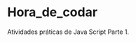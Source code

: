 # Hora_de_codar
Atividades práticas de Java Script
Parte 1. 



<!DOCTYPE html>
<html lang="en">
<head>
    <meta charset="UTF-8">
    <meta http-equiv="X-UA-Compatible" content="IE=edge">
    <meta name="viewport" content="width=device-width, initial-scale=1.0">
    <title>Hora de codar</title>

<script>

//exercício 1
     var nome_do_carro = "Fusca";

     alert (nome_do_carro);


//exercício 2
    var nome_do_usuário = prompt ("Qual é o seu nome?");
    alert ("Olá," + nome_do_usuário);

// exercício 3

        var nome = prompt ("Qual é o seu nome mesmo?");
        var idade = prompt ("E a sua idade?");
        alert ("Olá," + nome +"\nA sua idade é " + idade);

// exercício 4




</script>

</head>
<body>
   
</body>
</html>
